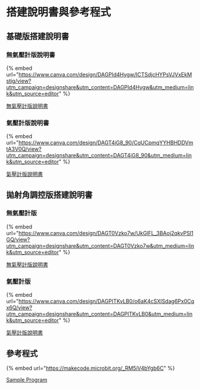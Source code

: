 # 搭建說明書與參考程式

## 基礎版搭建說明書

### 無氣壓計版說明書

{% embed url="https://www.canva.com/design/DAGPId4Hygw/ICTSdjcHYPsVJVxEkMstig/view?utm_campaign=designshare&utm_content=DAGPId4Hygw&utm_medium=link&utm_source=editor" %}

[無氣壓計版說明書](https://www.canva.com/design/DAGPId4Hygw/ICTSdjcHYPsVJVxEkMstig/view?utm\_content=DAGPId4Hygw\&utm\_campaign=designshare\&utm\_medium=link\&utm\_source=editor)

### 氣壓計版說明書

{% embed url="https://www.canva.com/design/DAGT4iG8_90/CqUCpmqYYHBHDDVmtA3V0Q/view?utm_campaign=designshare&utm_content=DAGT4iG8_90&utm_medium=link&utm_source=editor" %}

[氣壓計版說明書](https://www.canva.com/design/DAGT4iG8\_90/CqUCpmqYYHBHDDVmtA3V0Q/view?utm\_content=DAGT4iG8\_90\&utm\_campaign=designshare\&utm\_medium=link\&utm\_source=editor)

## &#x20;拋射角調控版搭建說明書

### 無氣壓計版

{% embed url="https://www.canva.com/design/DAGT0Vzko7w/UkGlFL_3BAoj2qkvPSl1GQ/view?utm_campaign=designshare&utm_content=DAGT0Vzko7w&utm_medium=link&utm_source=editor" %}

[無氣壓計版說明書](https://www.canva.com/design/DAGT0Vzko7w/UkGlFL\_3BAoj2qkvPSl1GQ/view?utm\_content=DAGT0Vzko7w\&utm\_campaign=designshare\&utm\_medium=link\&utm\_source=editor)

### 氣壓計版

{% embed url="https://www.canva.com/design/DAGPITKvLB0/o6aK4cSXlSdag6Px0Cqx6Q/view?utm_campaign=designshare&utm_content=DAGPITKvLB0&utm_medium=link&utm_source=editor" %}

[氣壓計版說明書](https://www.canva.com/design/DAGPITKvLB0/o6aK4cSXlSdag6Px0Cqx6Q/view?utm\_content=DAGPITKvLB0\&utm\_campaign=designshare\&utm\_medium=link\&utm\_source=editor)

## 參考程式

{% embed url="https://makecode.microbit.org/_RM5iV4bYgb6C" %}

[Sample Program](https://makecode.microbit.org/\_RM5iV4bYgb6C)
